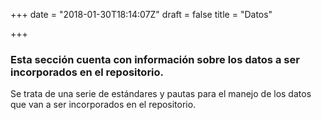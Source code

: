 +++
date = "2018-01-30T18:14:07Z"
draft = false
title = "Datos"

+++

### Esta sección cuenta con información sobre los datos a ser incorporados en el repositorio.
Se trata de una serie de estándares y pautas para el manejo de los datos que van a ser incorporados en el repositorio.